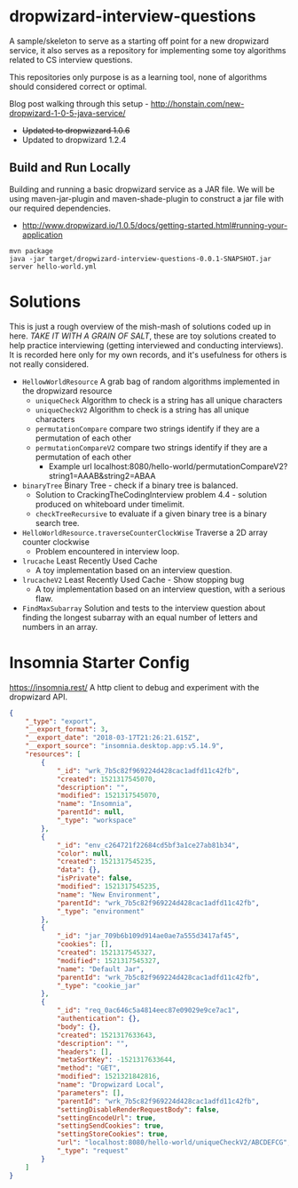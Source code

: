 # dropwizard-interview-questions
A sample/skeleton to serve as a starting off point for a new dropwizard service, it also serves as a repository for implementing some toy algorithms related to CS interview questions. 

This repositories only purpose is as a learning tool, none of algorithms should considered correct or optimal.

Blog post walking through this setup - http://honstain.com/new-dropwizard-1-0-5-java-service/
* ~~Updated to dropwizzard 1.0.6~~
* Updated to dropwizard 1.2.4

## Build and Run Locally
Building and running a basic dropwizard service as a JAR file.
We will be using maven-jar-plugin and maven-shade-plugin to construct a jar file with our required dependencies.
* http://www.dropwizard.io/1.0.5/docs/getting-started.html#running-your-application
```
mvn package
java -jar target/dropwizard-interview-questions-0.0.1-SNAPSHOT.jar server hello-world.yml
```

# Solutions
This is just a rough overview of the mish-mash of solutions coded up in here. *TAKE IT WITH A GRAIN OF SALT*, 
these are toy solutions created to help practice interviewing (getting interviewed and conducting interviews).
It is recorded here only for my own records, and it's usefulness for others is not really considered.

* `HellowWorldResource` A grab bag of random algorithms implemented in the dropwizard resource
  * `uniqueCheck` Algorithm to check is a string has all unique characters
  * `uniqueCheckV2` Algorithm to check is a string has all unique characters
  * `permutationCompare` compare two strings identify if they are a permutation of each other
  * `permutationCompareV2` compare two strings identify if they are a permutation of each other
    * Example url localhost:8080/hello-world/permutationCompareV2?string1=AAAB&string2=ABAA
* `binaryTree` Binary Tree - check if a binary tree is balanced.
  * Solution to CrackingTheCodingInterview problem 4.4 - solution produced on whiteboard under timelimit.
  * `checkTreeRecursive` to evaluate if a given binary tree is a binary search tree.
* `HelloWorldResource.traverseCounterClockWise` Traverse a 2D array counter clockwise
  * Problem encountered in interview loop.
* `lrucache` Least Recently Used Cache
  * A toy implementation based on an interview question.
* `lrucacheV2` Least Recently Used Cache - Show stopping bug
  * A toy implementation based on an interview question, with a serious flaw.
* `FindMaxSubarray` Solution and tests to the interview question about finding the longest subarray with an equal 
number of letters and numbers in an array.

# Insomnia Starter Config
https://insomnia.rest/ A http client to debug and experiment with the dropwizard API.
```json
{
	"_type": "export",
	"__export_format": 3,
	"__export_date": "2018-03-17T21:26:21.615Z",
	"__export_source": "insomnia.desktop.app:v5.14.9",
	"resources": [
		{
			"_id": "wrk_7b5c82f969224d428cac1adfd11c42fb",
			"created": 1521317545070,
			"description": "",
			"modified": 1521317545070,
			"name": "Insomnia",
			"parentId": null,
			"_type": "workspace"
		},
		{
			"_id": "env_c264721f22684cd5bf3a1ce27ab81b34",
			"color": null,
			"created": 1521317545235,
			"data": {},
			"isPrivate": false,
			"modified": 1521317545235,
			"name": "New Environment",
			"parentId": "wrk_7b5c82f969224d428cac1adfd11c42fb",
			"_type": "environment"
		},
		{
			"_id": "jar_709b6b109d914ae0ae7a555d3417af45",
			"cookies": [],
			"created": 1521317545327,
			"modified": 1521317545327,
			"name": "Default Jar",
			"parentId": "wrk_7b5c82f969224d428cac1adfd11c42fb",
			"_type": "cookie_jar"
		},
		{
			"_id": "req_0ac646c5a4814eec87e09029e9ce7ac1",
			"authentication": {},
			"body": {},
			"created": 1521317633643,
			"description": "",
			"headers": [],
			"metaSortKey": -1521317633644,
			"method": "GET",
			"modified": 1521321842816,
			"name": "Dropwizard Local",
			"parameters": [],
			"parentId": "wrk_7b5c82f969224d428cac1adfd11c42fb",
			"settingDisableRenderRequestBody": false,
			"settingEncodeUrl": true,
			"settingSendCookies": true,
			"settingStoreCookies": true,
			"url": "localhost:8080/hello-world/uniqueCheckV2/ABCDEFCG",
			"_type": "request"
		}
	]
}
```